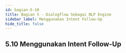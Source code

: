 ```yaml
---
id: bagian-5-10
title: Bagian 5 - Dialogflow Sebagai NLP Engine
sidebar_label: Menggunakan Intent Follow-Up
hide_title: false
---
```

## 5.10 Menggunakan Intent Follow-Up
